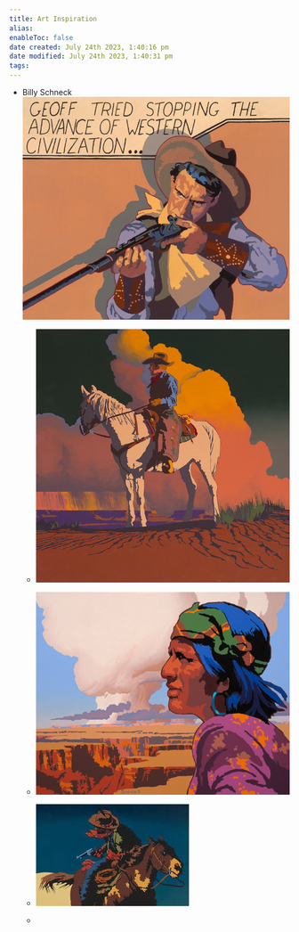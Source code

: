 ```yaml
---
title: Art Inspiration
alias: 
enableToc: false
date created: July 24th 2023, 1:40:16 pm
date modified: July 24th 2023, 1:40:31 pm
tags: 
---
```

- Billy Schneck ![](Pasted%20image%2020230724134143.png)
	- ![](Pasted%20image%2020230724134045.png)
	- ![](Pasted%20image%2020230724134105.png)
	- ![](Pasted%20image%2020230724134115.png)
	
	- 